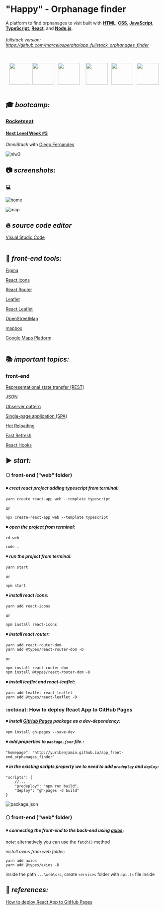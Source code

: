# "Happy" - Orphanage finder  

A platform to find orphanages to visit built with **[HTML](https://whatwg.org/)**, **[CSS](https://www.w3.org/Style/CSS/)**, **[JavaScript](https://developer.mozilla.org/en-US/docs/Web/JavaScript)**, **[TypeScript](https://www.typescriptlang.org/)**, **[React](https://reactjs.org/)**, and **[Node.js](https://nodejs.org/)**.  

###### _fullstack version:_ https://github.com/marcelosperalta/app_fullstack_orphanages_finder

<br>

<div align="center">
    <img src="./readme/logo_html.png" width="70">
    <img src="./readme/logo_css.png" width="70">
    &nbsp;
    <img src="./readme/logo_javascript.png" width="70">
    &nbsp;
    &nbsp;
    <img src="./readme/logo_typescript.png" width="70">
    &nbsp;
    <img src="./readme/logo_react.png" width="70">
    &nbsp;
    <img src="./readme/logo_nodejs.png" width="70">
</div>

<br>

## :mortar_board: **_bootcamp:_**  

### [Rocketseat](https://rocketseat.com.br/)

#### [Next Level Week #3](https://nextlevelweek.com/)

*OmniStack* with [Diego Fernandes](https://github.com/diego3g)  

![nlw3](./readme/nlw3.jpg)
<br>

## :camera: **_screenshots:_**  

### :computer:  

![home](./readme/screenshot_web_01_home.png)  

![map](./readme/screenshot_web_02_map.png)  

## :fire: **_source code editor_**  

[Visual Studio Code](https://code.visualstudio.com/)  
<br>

## :wrench: **_front-end tools:_**  

[Figma](https://www.figma.com/)  

[React Icons](https://react-icons.github.io/react-icons/)  

[React Router](https://reactrouter.com/web/guides/quick-start)  

[Leaflet](https://leafletjs.com/)  

[React Leaflet](https://react-leaflet.js.org/)  

[OpenStreetMap](https://www.openstreetmap.org/)  

[mapbox](https://www.mapbox.com/)  

[Google Maps Platform](https://cloud.google.com/maps-platform)  
<br>

## :books: **_important topics:_**  

### front-end

[Representational state transfer (REST)](https://en.wikipedia.org/wiki/Representational_state_transfer)  

[JSON](https://www.json.org/)  

[Observer pattern](https://en.wikipedia.org/wiki/Observer_pattern#Uncoupled)  

[Single-page application (SPA)](https://en.wikipedia.org/wiki/Single-page_application)  

[Hot Reloading](https://reactnative.dev/blog/2016/03/24/introducing-hot-reloading.html#hot-reloading)  

[Fast Refresh](https://reactnative.dev/docs/fast-refresh)  

[React Hooks](https://reactjs.org/docs/hooks-intro.html)  

## :arrow_forward: **_start:_**  

### :full_moon: front-end ("web" folder)

:black_medium_small_square: **_creat react project adding typescript from terminal:_**  

```
yarn create react-app web --template typescript
```

or  

```
npx create-react-app web --template typescript
```

:black_medium_small_square: **_open the project from terminal:_**  

```
cd web
```

```
code .
```

:black_medium_small_square: **_run the project from terminal:_**  

```
yarn start
```

or  

```
npm start
```

:black_medium_small_square: **_install react icons:_**  

```
yarn add react-icons
```

or  

```
npm install react-icons
```

:black_medium_small_square: **_install react router:_**  

```
yarn add react-router-dom
yarn add @types/react-router-dom -D
```

or  

```
npm install react-router-dom
npm install @types/react-router-dom -D
```

:black_medium_small_square: **_install leaflet and react-leaflet:_**  

```
yarn add leaflet react-leaflet
yarn add @types/react-leaflet -D
```

### :octocat: How to deploy React App to GitHub Pages

:black_medium_small_square: **_install [GitHub Pages](https://www.npmjs.com/package/gh-pages) package as a dev-dependency:_**  

```
npm install gh-pages --save-dev
```

:black_medium_small_square: **_add properties to ```package.json``` file.:_**  

```
"homepage": "http://yuribenjamin.github.io/app_front-end_orphanages_finder"
```

:black_medium_small_square: **_in the existing scripts property we to need to add ```predeploy``` and ```deploy```:_**  

```
"scripts": {
    //...
    "predeploy": "npm run build",
    "deploy": "gh-pages -d build"
}
```

![package.json](./readme/screenshot_web_03_package_json.png)

### :full_moon: front-end ("web" folder)

:black_medium_small_square: **_connecting the front-end to the back-end using [axios](https://github.com/axios/axios):_**  

_note:_ alternatively you can use the [```fetch()```](https://developer.mozilla.org/en-US/docs/Web/API/Fetch_API) method  

_install axios from web folder:_  

```
yarn add axios
yarn add @types/axios -D
```

inside the path ```...\web\src```, create ```services``` folder with ```api.ts``` file inside  

## :blue_book: **_references:_**  

[How to deploy React App to GitHub Pages](https://dev.to/yuribenjamin/how-to-deploy-react-app-in-github-pages-2a1f)  


<!-- ## :dvd: **_install package.json dependencies:_**

on bash / terminal  
```
npm install
```
<br>

## :runner: **_run the project:_**  

on bash / terminal  
```
npm run dev
```

on browser  

http://127.0.0.1:5500/

or

http://localhost:5500/

<br>

## :green_book: **_concepts:_**  

[Responsive web design (Mobile First...)](https://en.wikipedia.org/wiki/Responsive_web_design)  

[What is Mobile First Design? Why It’s Important & How To Make It?](https://medium.com/@Vincentxia77/what-is-mobile-first-design-why-its-important-how-to-make-it-7d3cf2e29d00)  

[Template Engine](https://en.wikipedia.org/wiki/Template_processor)  
<br>

## :blue_book: **_references:_**  

[How to Write an Awesome GitHub README](https://healeycodes.com/github/beginners/tutorial/productivity/2019/04/14/writing-an-awesome-github-readme.html)  

[EMOJI CHEAT SHEET](https://www.webfx.com/tools/emoji-cheat-sheet/)   -->